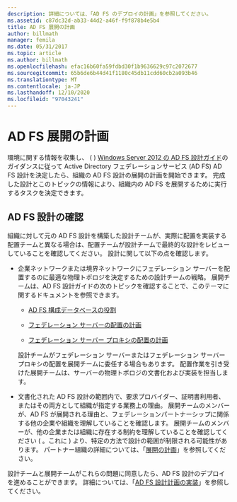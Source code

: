 ```yaml
---
description: 詳細については、「AD FS のデプロイの計画」を参照してください。
ms.assetid: c87dc32d-ab33-44d2-a46f-f9f878b4e5b4
title: AD FS 展開の計画
author: billmath
manager: femila
ms.date: 05/31/2017
ms.topic: article
ms.author: billmath
ms.openlocfilehash: efac16b60fa59fdbd30f1b9636629c97c2072677
ms.sourcegitcommit: 65b6de6b44d41f1180c45db11cdd60cb2a093b46
ms.translationtype: MT
ms.contentlocale: ja-JP
ms.lasthandoff: 12/10/2020
ms.locfileid: "97043241"
---
```

# <a name="planning-to-deploy-ad-fs"></a>AD FS 展開の計画


環境に関する情報を収集し、 \( \) [Windows Server 2012 の AD FS 設計ガイド](../design/ad-fs-design-guide-in-windows-server-2012.md)のガイダンスに従って Active Directory フェデレーションサービス (AD FS) AD FS 設計を決定したら、組織の AD FS 設計の展開の計画を開始できます。 完成した設計とこのトピックの情報により、組織内の AD FS を展開するために実行するタスクを決定できます。

## <a name="reviewing-your-ad-fs-design"></a>AD FS 設計の確認
組織に対して元の AD FS 設計を構築した設計チームが、実際に配置を実装する配置チームと異なる場合は、配置チームが設計チームで最終的な設計をレビューしていることを確認してください。 設計に関して以下の点を確認します。

-   企業ネットワークまたは境界ネットワークにフェデレーション サーバーを配置するのに最適な物理トポロジを決定するための設計チームの戦略。 展開チームは、AD FS 設計ガイドの次のトピックを確認することで、このテーマに関するドキュメントを参照できます。

    -   [AD FS 構成データベースの役割](../../ad-fs/technical-reference/The-Role-of-the-AD-FS-Configuration-Database.md)

    -   [フェデレーション サーバーの配置の計画](../design/planning-federation-server-placement.md)

    -   [フェデレーション サーバー プロキシの配置の計画](../design/planning-federation-server-proxy-placement.md)

    設計チームがフェデレーション サーバーまたはフェデレーション サーバー プロキシの配置を展開チームに委任する場合もあります。 配置作業を引き受けた展開チームは、サーバーの物理トポロジの文書化および実装を担当します。

-   文書化された AD FS 設計の範囲内で、要求プロバイダー、証明書利用者、またはその両方として組織が指定する業務上の理由。 展開チームのメンバーが、AD FS が展開される理由と、フェデレーションパートナーシップに関係する他の企業や組織を理解していることを確認します。 展開チームのメンバーが、他の企業または組織に存在する制約を理解していることを確認してください \( 。これに \) より、特定の方法で設計の範囲が制限される可能性があります。 パートナー組織の詳細については、「[展開の計画](../design/planning-your-deployment.md)」を参照してください。

設計チームと展開チームがこれらの問題に同意したら、AD FS 設計のデプロイを進めることができます。 詳細については、「[AD FS 設計計画の実装](Implementing-Your-AD-FS-Design-Plan.md)」を参照してください。
